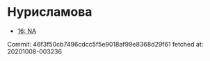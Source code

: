 # Нурисламова
- [16: NA](16.md)

Commit: 46f3f50cb7496cdcc5f5e9018af99e8368d29f61
 fetched at: 20201008-003236
